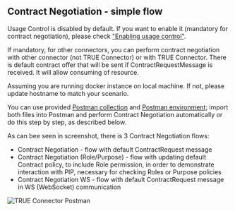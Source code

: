 ## Contract Negotiation - simple flow <a href="#contractnegotiation" id="contractnegotiation"></a>

Usage Control is disabled by default. If you want to enable it (mandatory for contract negotiation), please check ["Enabling usage control"](usagecontrol.md).

If mandatory, for other connectors, you can perform contract negotiation with other connector (not TRUE Connector) or with TRUE Connector. There is default contract offer that will be sent if ContractRequestMessage is received. It will allow consuming of resource.

Assuming you are running docker instance on local machine. If not, please update hostname to match your scenario.

You can use provided [Postman collection](../../TRUEConnector.postman\_collection.json) and [Postman environment](../../TRUEConnector\_enviroment.postman\_environment.json); import both files into Postman and perform Contract Negotiation automatically or do this step by step, as described below.


As can bee seen in screenshot, there is 3 Contract Negotiation flows:

 * Contract Negotiation - flow with default ContractRequest message
 * Contract Negotiation (Role/Purpose) - flow with updating default Contract policy, to include Role permission, in order to demonstrate interaction with PIP, necessary for checking Roles or Purpose policies
 * Contract Negotiation WS - flow with default ContractRequest message in WS (WebSocket) communication
 
![TRUE Connector Postman](../TRUEConnector\_Postman.jpg)